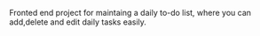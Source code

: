 Fronted end project for maintaing a daily to-do list, where you can add,delete and edit daily tasks easily.

